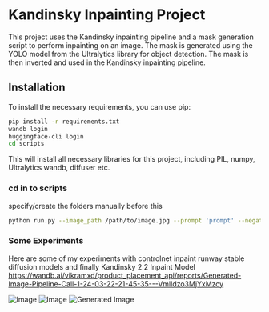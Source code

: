 # Kandinsky Inpainting Project

This project uses the Kandinsky inpainting pipeline and a mask generation script to perform inpainting on an image. The mask is generated using the YOLO model from the Ultralytics library for object detection. The mask is then inverted and used in the Kandinsky inpainting pipeline.

## Installation

To install the necessary requirements, you can use pip:

```bash
pip install -r requirements.txt
wandb login
huggingface-cli login
cd scripts
```

This will install all necessary libraries for this project, including PIL, numpy, Ultralytics wandb, diffuser etc.

### cd in to scripts
specify/create the folders manually before this
```bash
python run.py --image_path /path/to/image.jpg --prompt 'prompt' --negative_prompt 'negative prompt' --output_dir /path/to/output --mask_dir /path/to/mask --uid unique_id


```
### Some Experiments
Here are some of my experiments with controlnet inpaint runway stable diffusion models and finally Kandinsky 2.2 Inpaint Model
https://wandb.ai/vikramxd/product_placement_api/reports/Generated-Image-Pipeline-Call-1-24-03-22-21-45-35---Vmlldzo3MjYxMzcy

![Image](https://github.com/VikramxD/product_diffusion_api/assets/72499426/44a91907-40c3-4f8c-9e42-979c09f58da2)
![Image](https://github.com/VikramxD/product_diffusion_api/assets/72499426/0b94879f-0f30-49ed-be30-005ed3c0452f)
![Generated Image](https://github.com/VikramxD/product_diffusion_api/assets/72499426/e02ae767-97b3-404d-a27a-56bcbb249d93)

